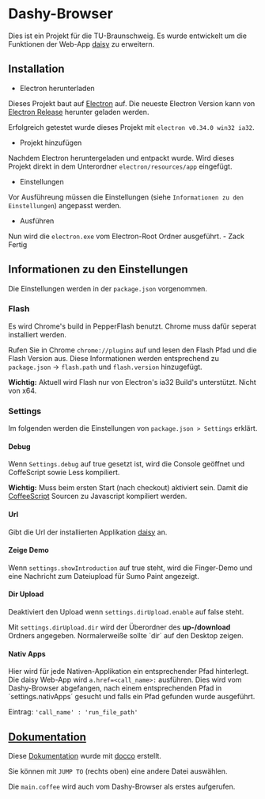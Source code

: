 # Dashy-Browser
Dies ist ein Projekt für die TU-Braunschweig.
Es wurde entwickelt um die Funktionen der Web-App [daisy](https://github.com/ratze90/daisy) zu erweitern.

## Installation
* Electron herunterladen

Dieses Projekt baut auf [Electron](http://electron.atom.io) auf.
Die neueste Electron Version kann von [Electron Release](https://github.com/atom/electron/releases) herunter geladen werden.

Erfolgreich getestet wurde dieses Projekt mit `electron v0.34.0 win32 ia32`.

* Projekt hinzufügen

Nachdem Electron heruntergeladen und entpackt wurde. Wird dieses Projekt direkt in dem Unterordner `electron/resources/app` eingefügt.

* Einstellungen

Vor Ausführeung müssen die Einstellungen (siehe `Informationen zu den Einstellungen`) angepasst werden.

* Ausführen

Nun wird die `electron.exe` vom Electron-Root Ordner ausgeführt. - Zack Fertig


## Informationen zu den Einstellungen
Die Einstellungen werden in der `package.json` vorgenommen.

### Flash
Es wird Chrome's build in PepperFlash benutzt. Chrome muss dafür seperat installiert werden.

Rufen Sie in Chrome `chrome://plugins` auf und lesen den Flash Pfad und die Flash Version aus.
Diese Informationen werden entsprechend zu `package.json` -> `flash.path` und `flash.version` hinzugefügt.

**Wichtig:** Aktuell wird Flash nur von Electron's ia32 Build's unterstützt. Nicht von x64.

### Settings
Im folgenden werden die Einstellungen von `package.json > Settings` erklärt.

#### Debug
Wenn `Settings.debug` auf true gesetzt ist, wird die Console geöffnet und CoffeScript sowie Less kompiliert.

**Wichtig:** Muss beim ersten Start (nach checkout) aktiviert sein. Damit die [CoffeeScript](http://coffeescript.org) Sourcen zu Javascript kompiliert werden.

#### Url
Gibt die Url der installierten Applikation [daisy](https://github.com/ratze90/daisy) an.

#### Zeige Demo
Wenn `settings.showIntroduction` auf true steht, wird die Finger-Demo und eine Nachricht zum Dateiupload für Sumo Paint angezeigt.

#### Dir Upload
Deaktiviert den Upload wenn `settings.dirUpload.enable` auf false steht.

Mit `settings.dirUpload.dir` wird der Überordner des **up-/download** Ordners angegeben. Normalerweiße sollte ´dir´ auf den Desktop zeigen.

#### Nativ Apps
Hier wird für jede Nativen-Applikation ein entsprechender Pfad hinterlegt.
Die daisy Web-App wird `a.href=<call_name>:` ausführen.
Dies wird vom Dashy-Browser abgefangen, nach einem entsprechenden Pfad in ´settings.nativApps´ gesucht und falls ein Pfad gefunden wurde ausgeführt.

Eintrag: `'call_name' : 'run_file_path'`

## [Dokumentation](http://rawgit.com/mulian/daisy-browser/master/docs/main.html)
Diese [Dokumentation](http://rawgit.com/mulian/daisy-browser/master/docs/main.html) wurde mit [docco](https://jashkenas.github.io/docco/) erstellt.

Sie können mit `JUMP TO` (rechts oben) eine andere Datei auswählen.

Die `main.coffee` wird auch vom Dashy-Browser als erstes aufgerufen.
